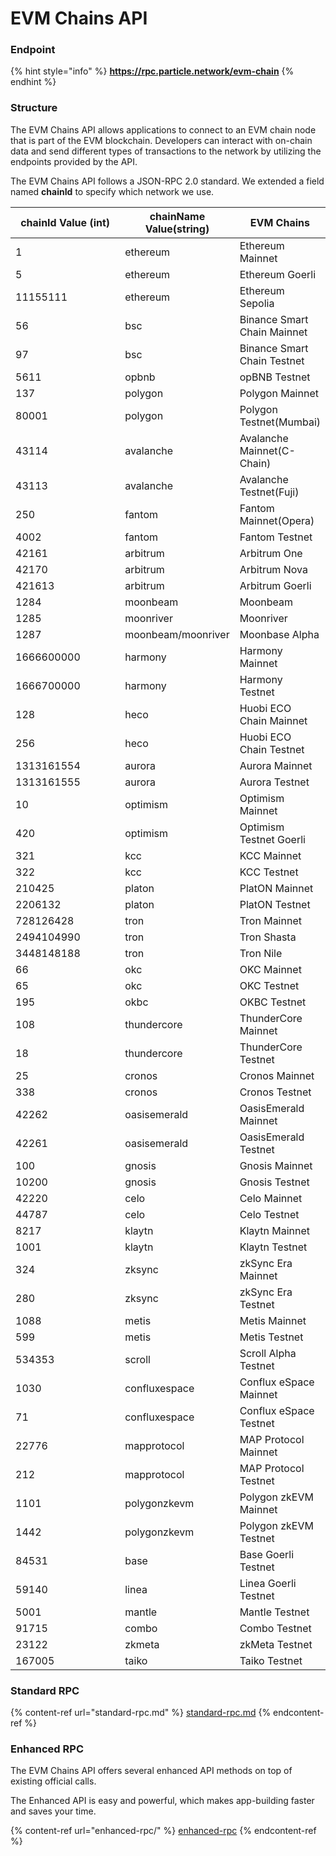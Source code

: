 # EVM Chains API

### Endpoint

{% hint style="info" %}
**https://rpc.particle.network/evm-chain**
{% endhint %}

### Structure

The EVM Chains API allows applications to connect to an EVM chain node that is part of the EVM blockchain. Developers can interact with on-chain data and send different types of transactions to the network by utilizing the endpoints provided by the API.

The EVM Chains API follows a JSON-RPC 2.0 standard. We extended a field named **chainId** to specify which network we use.

<table><thead><tr><th width="197">chainId Value (int)</th><th>chainName Value(string)</th><th>EVM Chains</th></tr></thead><tbody><tr><td>1</td><td>ethereum</td><td>Ethereum Mainnet</td></tr><tr><td>5</td><td>ethereum</td><td>Ethereum Goerli </td></tr><tr><td>11155111</td><td>ethereum</td><td>Ethereum Sepolia </td></tr><tr><td>56</td><td>bsc</td><td>Binance Smart Chain Mainnet</td></tr><tr><td>97</td><td>bsc</td><td>Binance Smart Chain Testnet</td></tr><tr><td>5611</td><td>opbnb</td><td>opBNB Testnet</td></tr><tr><td>137</td><td>polygon</td><td>Polygon Mainnet</td></tr><tr><td>80001</td><td>polygon</td><td>Polygon Testnet(Mumbai)</td></tr><tr><td>43114</td><td>avalanche</td><td>Avalanche Mainnet(C-Chain)</td></tr><tr><td>43113</td><td>avalanche</td><td>Avalanche Testnet(Fuji)</td></tr><tr><td>250</td><td>fantom</td><td>Fantom Mainnet(Opera)</td></tr><tr><td>4002</td><td>fantom</td><td>Fantom Testnet</td></tr><tr><td>42161</td><td>arbitrum</td><td>Arbitrum One</td></tr><tr><td>42170</td><td>arbitrum</td><td>Arbitrum Nova</td></tr><tr><td>421613</td><td>arbitrum</td><td>Arbitrum Goerli</td></tr><tr><td>1284</td><td>moonbeam</td><td>Moonbeam</td></tr><tr><td>1285</td><td>moonriver</td><td>Moonriver</td></tr><tr><td>1287</td><td>moonbeam/moonriver</td><td>Moonbase Alpha</td></tr><tr><td>1666600000</td><td>harmony</td><td>Harmony Mainnet</td></tr><tr><td>1666700000</td><td>harmony</td><td>Harmony Testnet</td></tr><tr><td>128</td><td>heco</td><td>Huobi ECO Chain Mainnet</td></tr><tr><td>256</td><td>heco</td><td>Huobi ECO Chain Testnet</td></tr><tr><td>1313161554</td><td>aurora</td><td>Aurora Mainnet</td></tr><tr><td>1313161555</td><td>aurora</td><td>Aurora Testnet</td></tr><tr><td>10</td><td>optimism</td><td>Optimism Mainnet</td></tr><tr><td>420</td><td>optimism</td><td>Optimism Testnet Goerli</td></tr><tr><td>321</td><td>kcc</td><td>KCC Mainnet</td></tr><tr><td>322</td><td>kcc</td><td>KCC Testnet</td></tr><tr><td>210425</td><td>platon</td><td>PlatON Mainnet</td></tr><tr><td>2206132</td><td>platon</td><td>PlatON Testnet</td></tr><tr><td>728126428</td><td>tron</td><td>Tron Mainnet</td></tr><tr><td>2494104990</td><td>tron</td><td>Tron Shasta</td></tr><tr><td>3448148188</td><td>tron</td><td>Tron Nile</td></tr><tr><td>66</td><td>okc</td><td>OKC Mainnet</td></tr><tr><td>65</td><td>okc</td><td>OKC Testnet</td></tr><tr><td>195</td><td>okbc</td><td>OKBC Testnet</td></tr><tr><td>108</td><td>thundercore</td><td>ThunderCore Mainnet</td></tr><tr><td>18</td><td>thundercore</td><td>ThunderCore Testnet</td></tr><tr><td>25</td><td>cronos</td><td>Cronos Mainnet</td></tr><tr><td>338</td><td>cronos</td><td>Cronos Testnet</td></tr><tr><td>42262</td><td>oasisemerald</td><td>OasisEmerald Mainnet</td></tr><tr><td>42261</td><td>oasisemerald</td><td>OasisEmerald Testnet</td></tr><tr><td>100</td><td>gnosis</td><td>Gnosis Mainnet</td></tr><tr><td>10200</td><td>gnosis</td><td>Gnosis Testnet</td></tr><tr><td>42220</td><td>celo</td><td>Celo Mainnet</td></tr><tr><td>44787</td><td>celo</td><td>Celo Testnet</td></tr><tr><td>8217</td><td>klaytn</td><td>Klaytn Mainnet</td></tr><tr><td>1001</td><td>klaytn</td><td>Klaytn Testnet</td></tr><tr><td>324</td><td>zksync</td><td>zkSync Era Mainnet</td></tr><tr><td>280</td><td>zksync</td><td>zkSync Era Testnet</td></tr><tr><td>1088</td><td>metis</td><td>Metis Mainnet</td></tr><tr><td>599</td><td>metis</td><td>Metis Testnet</td></tr><tr><td>534353</td><td>scroll</td><td>Scroll Alpha Testnet</td></tr><tr><td>1030</td><td>confluxespace</td><td>Conflux eSpace Mainnet</td></tr><tr><td>71</td><td>confluxespace</td><td>Conflux eSpace Testnet</td></tr><tr><td>22776</td><td>mapprotocol</td><td>MAP Protocol Mainnet</td></tr><tr><td>212</td><td>mapprotocol</td><td>MAP Protocol Testnet</td></tr><tr><td>1101</td><td>polygonzkevm</td><td>Polygon zkEVM Mainnet</td></tr><tr><td>1442</td><td>polygonzkevm</td><td>Polygon zkEVM Testnet</td></tr><tr><td>84531</td><td>base</td><td>Base Goerli Testnet</td></tr><tr><td>59140</td><td>linea</td><td>Linea Goerli Testnet</td></tr><tr><td>5001</td><td>mantle</td><td>Mantle Testnet</td></tr><tr><td>91715</td><td>combo</td><td>Combo Testnet</td></tr><tr><td>23122</td><td>zkmeta</td><td>zkMeta Testnet</td></tr><tr><td>167005</td><td>taiko</td><td>Taiko Testnet</td></tr></tbody></table>

### Standard RPC

{% content-ref url="standard-rpc.md" %}
[standard-rpc.md](standard-rpc.md)
{% endcontent-ref %}

### Enhanced RPC

The EVM Chains API offers several enhanced API methods on top of existing official calls.

The Enhanced API is easy and powerful, which makes app-building faster and saves your time.

{% content-ref url="enhanced-rpc/" %}
[enhanced-rpc](enhanced-rpc/)
{% endcontent-ref %}
